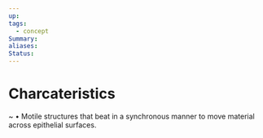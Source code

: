 ```yaml
---
up: 
tags:
  - concept
Summary: 
aliases: 
Status:
---
```

# Charcateristics
~
• Motile structures that beat in a synchronous manner to move material across epithelial surfaces.